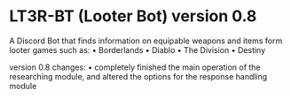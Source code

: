 # LT3R-BT (Looter Bot) version 0.8
A Discord Bot that finds information on equipable weapons and items form looter games such as:
  • Borderlands 
  • Diablo
  • The Division
  • Destiny
  
version 0.8 changes:
  • completely finished the main operation of the researching module, and altered the options for the response handling module
